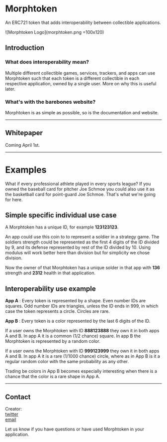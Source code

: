 # Morphtoken
An ERC721 token that adds interoperability between collectible applications.

![Morphtoken Logo](morphtoken.png =100x120)

## Introduction

### What does interoperability mean?
Multiple different collectible games, services, trackers, and apps can use Morphtoken such that each token is a different collectible in each respective application, owned by a single user. More on why this is useful later.

### What's with the barebones website?
Morphtoken is as simple as possible, so is the documentation and website.

***

## Whitepaper
Coming April 1st.
***
# Examples

What if every professional athlete played in every sports league? If you owned the baseball card for pitcher Joe Schmoe you could also use it as the basketball card for point-guard Joe Schmoe.  That's what we're going for here.

## Simple specific individual use case  

A Morphtoken has a unique ID, for example **123123123**.  

An app could use this coin to to represent a soldier in a strategy game.  The soldiers strength could be represented as the first 4 digits of the ID divided by 9, and its defense represented by rest of the ID divided by 10.  Using modulus will work better here than division but for simplicity we chose division.

Now the owner of that Morphtoken has a unique solder in that app with **136** strength and **2312** health in that application.

## Interoperability use example

**App A** : Every token is represented by a shape. Even number IDs are squares. Odd number IDs are triangles, unless the ID ends in 999, in which case the token represents a circle. Circles are rare.

**App B** : Every token is a color represented by the last 6 digits of the ID.  

If a user owns the Morphtoken with ID **888123888** they own it in both apps A and B.  In app A it is a common (1/2 chance) square. In app B the Morphtoken is represented by a random color.

If a user owns the Morphtoken with ID **999123999** they own it in both apps A and B.  In app A it is a rare (1/1000 chance) circle, where as in App B is it a regular random color with the same probability as any other.

Trading be colors in App B becomes especially interesting when there is a chance that the color is a rare shape in App A.

***

## Contact
Creator:  
[twitter](https://twitter.com/cupojoseph)  
[email](mailto:jschiarizzi@gmail.com)

Let us know if you have questions or have used Morphtoken in your application.
